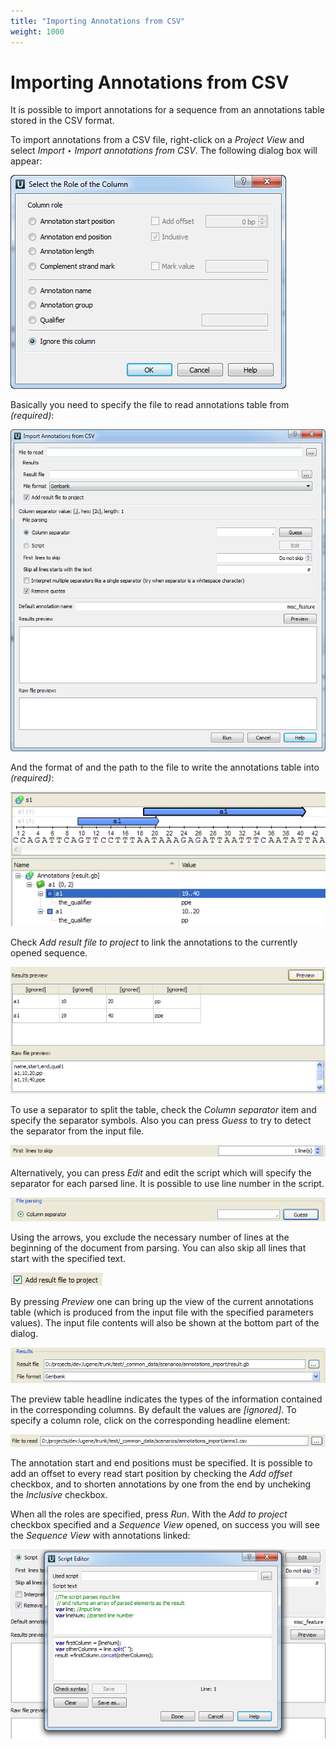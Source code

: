 ```yaml
---
title: "Importing Annotations from CSV"
weight: 1000
---
```



# Importing Annotations from CSV

It is possible to import annotations for a sequence from an annotations table stored in the CSV format.

To import annotations from a CSV file, right-click on a _Project View_ and select _Import ‣ Import annotations from CSV_. The following dialog box will appear:


![](/images/65929493/65929494.png)

Basically you need to specify the file to read annotations table from _(required)_:


![](/images/65929493/65929495.png)

And the format of and the path to the file to write the annotations table into _(required)_:


![](/images/65929493/65929496.png)

Check _Add result file to project_ to link the annotations to the currently opened sequence.


![](/images/65929493/65929497.png)

To use a separator to split the table, check the _Column separator_ item and specify the separator symbols. Also you can press _Guess_ to try to detect the separator from the input file.


![](/images/65929493/65929498.png)

Alternatively, you can press _Edit_ and edit the script which will specify the separator for each parsed line. It is possible to use line number in the script.


![](/images/65929493/65929499.png)

Using the arrows, you exclude the necessary number of lines at the beginning of the document from parsing. You can also skip all lines that start with the specified text.


![](/images/65929493/65929500.png)

By pressing _Preview_ one can bring up the view of the current annotations table (which is produced from the input file with the specified parameters values). The input file contents will also be shown at the bottom part of the dialog.


![](/images/65929493/65929501.png)

The preview table headline indicates the types of the information contained in the corresponding columns. By default the values are _\[ignored\]_. To specify a column role, click on the corresponding headline element:


![](/images/65929493/65929502.png)

The annotation start and end positions must be specified. It is possible to add an offset to every read start position by checking the _Add offset_ checkbox, and to shorten annotations by one from the end by uncheking the _Inclusive_ checkbox.

When all the roles are specified, press _Run_. With the _Add to project_ checkbox specified and a _Sequence View_ opened, on success you will see the _Sequence View_ with annotations linked:


![](/images/65929493/65929503.png)
